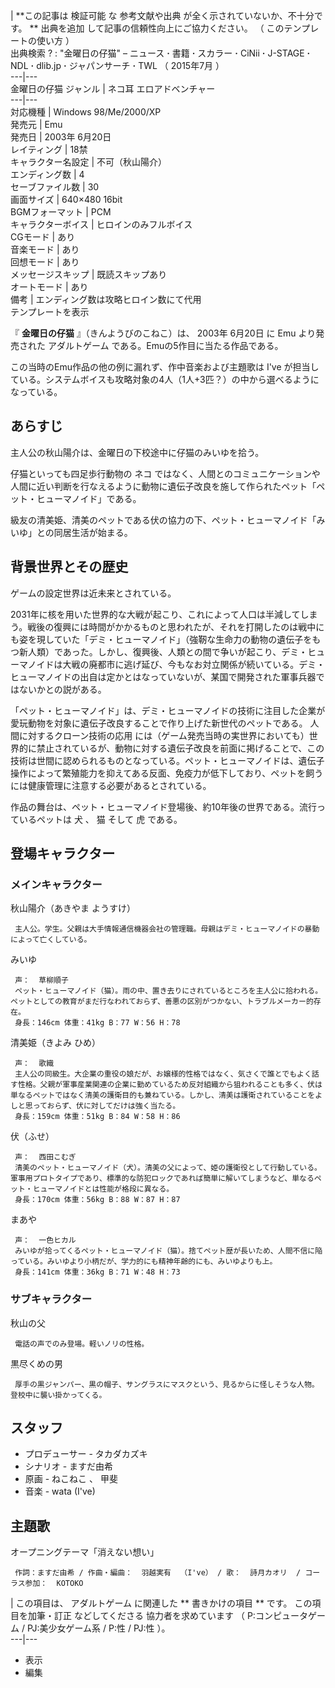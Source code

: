 |  **この記事は 検証可能  な  参考文献や出典  が全く示されていないか、不十分です。 ** 出典を追加  して記事の信頼性向上にご協力ください。
（  このテンプレートの使い方  ）  
出典検索  ?  :  "金曜日の仔猫"  –  ニュース  **·** 書籍  **·** スカラー  **·** CiNii  **·**
J-STAGE  **·** NDL  **·** dlib.jp  **·** ジャパンサーチ  **·** TWL  （  2015年7月  ）  
---|---  
金曜日の仔猫  ジャンル  |  ネコ耳  エロアドベンチャー   
---|---  
対応機種  |  Windows 98/Me/2000/XP   
発売元  |  Emu   
発売日  |  2003年  6月20日   
レイティング  |  18禁   
キャラクター名設定  |  不可（秋山陽介）   
エンディング数  |  4   
セーブファイル数  |  30   
画面サイズ  |  640×480 16bit   
BGMフォーマット  |  PCM   
キャラクターボイス  |  ヒロインのみフルボイス   
CGモード  |  あり   
音楽モード  |  あり   
回想モード  |  あり   
メッセージスキップ  |  既読スキップあり   
オートモード  |  あり   
備考  |  エンディング数は攻略ヒロイン数にて代用   
テンプレートを表示  
  
『 **金曜日の仔猫** 』（きんようびのこねこ）は、  2003年  6月20日  に  Emu  より発売された  アダルトゲーム
である。Emuの5作目に当たる作品である。

この当時のEmu作品の他の例に漏れず、作中音楽および主題歌は  I've
が担当している。システムボイスも攻略対象の4人（1人+3匹？）の中から選べるようになっている。

##  あらすじ  

主人公の秋山陽介は、金曜日の下校途中に仔猫のみいゆを拾う。

仔猫といっても四足歩行動物の  ネコ
ではなく、人間とのコミュニケーションや人間に近い判断を行なえるように動物に遺伝子改良を施して作られたペット「ペット・ヒューマノイド」である。

級友の清美姫、清美のペットである伏の協力の下、ペット・ヒューマノイド「みいゆ」との同居生活が始まる。

##  背景世界とその歴史  

ゲームの設定世界は近未来とされている。

2031年に核を用いた世界的な大戦が起こり、これによって人口は半減してしまう。戦後の復興には時間がかかるものと思われたが、それを打開したのは戦中にも姿を現していた「デミ・ヒューマノイド」（強靭な生命力の動物の遺伝子をもつ新人類）であった。しかし、復興後、人類との間で争いが起こり、デミ・ヒューマノイドは大戦の廃都市に逃げ延び、今もなお対立関係が続いている。デミ・ヒューマノイドの出自は定かとはなっていないが、某国で開発された軍事兵器ではないかとの説がある。

「ペット・ヒューマノイド」は、デミ・ヒューマノイドの技術に注目した企業が愛玩動物を対象に遺伝子改良することで作り上げた新世代のペットである。
人間に対するクローン技術の応用
には（ゲーム発売当時の実世界においても）世界的に禁止されているが、動物に対する遺伝子改良を前面に掲げることで、この技術は世間に認められるものとなっている。ペット・ヒューマノイドは、遺伝子操作によって繁殖能力を抑えてある反面、免疫力が低下しており、ペットを飼うには健康管理に注意する必要があるとされている。

作品の舞台は、ペット・ヒューマノイド登場後、約10年後の世界である。流行っているペットは  犬  、  猫  そして  虎  である。

##  登場キャラクター  

###  メインキャラクター  

秋山陽介（あきやま ようすけ）

     主人公。学生。父親は大手情報通信機器会社の管理職。母親はデミ・ヒューマノイドの暴動によって亡くしている。 
みいゆ

     声：  草柳順子 
     ペット・ヒューマノイド（猫）。雨の中、置き去りにされているところを主人公に拾われる。ペットとしての教育がまだ行なわれておらず、善悪の区別がつかない、トラブルメーカー的存在。 
     身長：146cm 体重：41kg B：77 W：56 H：78 
清美姫（きよみ ひめ）

     声：  歌織 
     主人公の同級生。大企業の重役の娘だが、お嬢様的性格ではなく、気さくで誰とでもよく話す性格。父親が軍事産業関連の企業に勤めているため反対組織から狙われることも多く、伏は単なるペットではなく清美の護衛目的も兼ねている。しかし、清美は護衛されていることをよしと思っておらず、伏に対してだけは強く当たる。 
     身長：159cm 体重：51kg B：84 W：58 H：86 
伏（ふせ）

     声：  西田こむぎ 
     清美のペット・ヒューマノイド（犬）。清美の父によって、姫の護衛役として行動している。軍事用プロトタイプであり、標準的な防犯ロックであれば簡単に解いてしまうなど、単なるペット・ヒューマノイドとは性能が格段に異なる。 
     身長：170cm 体重：56kg B：88 W：87 H：87 
まあや

     声：  一色ヒカル 
     みいゆが拾ってくるペット・ヒューマノイド（猫）。捨てペット歴が長いため、人間不信に陥っている。みいゆより小柄だが、学力的にも精神年齢的にも、みいゆよりも上。 
     身長：141cm 体重：36kg B：71 W：48 H：73 

###  サブキャラクター  

秋山の父

     電話の声でのみ登場。軽いノリの性格。 
黒尽くめの男

     厚手の黒ジャンパー、黒の帽子、サングラスにマスクという、見るからに怪しそうな人物。登校中に襲い掛かってくる。 

##  スタッフ  

  * プロデューサー -  タカダカズキ 
  * シナリオ -  ますだ由希 
  * 原画 -  ねこねこ  、  甲斐 
  * 音楽 -  wata  (I've) 

##  主題歌  

オープニングテーマ「消えない想い」

     作詞：ますだ由希 / 作曲・編曲：  羽越実有  （I've） / 歌：  詩月カオリ  / コーラス参加：  KOTOKO 

|  この項目は、  アダルトゲーム  に関連した ** 書きかけの項目  ** です。  この項目を加筆・訂正  などしてくださる  協力者を求めています
（  P:コンピュータゲーム  /  PJ:美少女ゲーム系  /  P:性  /  PJ:性  ）。  
---|---  
  
  * 表示 
  * 編集 

